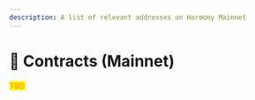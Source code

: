 ```yaml
---
description: A list of relevant addresses on Harmony Mainnet
---
```


# 🎫 Contracts (Mainnet)

<mark style="color:orange;">**TBD**</mark>
